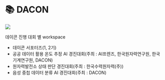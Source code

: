 # 📚 DACON

![](https://github.com/Jihyun22/Jihyun22.github.io/blob/master/assets/images/dacon.png?raw=true)

데이콘 진행 대회 별 workspace 

- 데이콘 서포터즈(1, 2기)
- 공공 데이터 활용 온도 추정 AI 경진대회(주최 : AI프렌즈, 한국원자력연구원, 한국기계연구원, DACON)
- 원자력발전소 상태 판단 경진대회(주최 : 한국수력원자력(주))
- 음성 중첩 데이터 분류 AI 경진대회(주최 : DACON)

